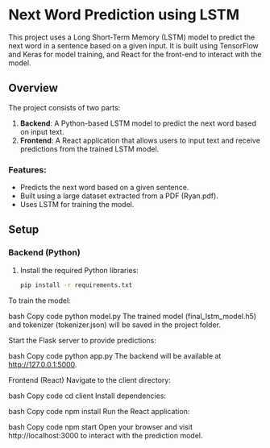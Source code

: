 # Next Word Prediction using LSTM

This project uses a Long Short-Term Memory (LSTM) model to predict the next word in a sentence based on a given input. It is built using TensorFlow and Keras for model training, and React for the front-end to interact with the model.

## Overview

The project consists of two parts:
1. **Backend**: A Python-based LSTM model to predict the next word based on input text.
2. **Frontend**: A React application that allows users to input text and receive predictions from the trained LSTM model.

### Features:
- Predicts the next word based on a given sentence.
- Built using a large dataset extracted from a PDF (Ryan.pdf).
- Uses LSTM for training the model.

## Setup

### Backend (Python)
1. Install the required Python libraries:
   ```bash
   pip install -r requirements.txt
   ```
To train the model:

bash
Copy code
python model.py
The trained model (final_lstm_model.h5) and tokenizer (tokenizer.json) will be saved in the project folder.

Start the Flask server to provide predictions:

bash
Copy code
python app.py
The backend will be available at http://127.0.0.1:5000.

Frontend (React)
Navigate to the client directory:

bash
Copy code
cd client
Install dependencies:

bash
Copy code
npm install
Run the React application:

bash
Copy code
npm start
Open your browser and visit http://localhost:3000 to interact with the prediction model.
